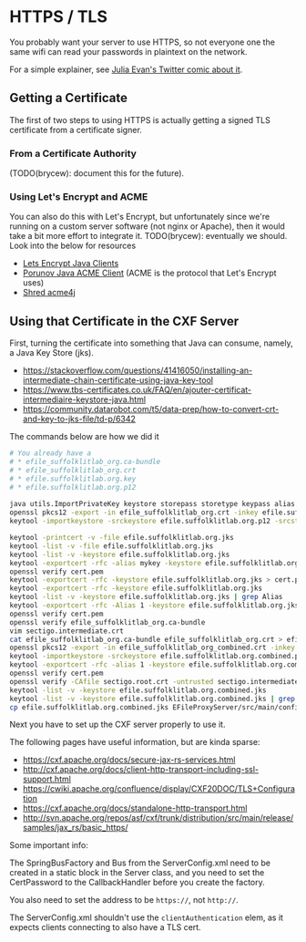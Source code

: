 # HTTPS / TLS

You probably want your server to use HTTPS, so not everyone one the same wifi 
can read your passwords in plaintext on the network.

For a simple explainer, see [Julia Evan's Twitter comic about it](https://twitter.com/b0rk/status/809594614147645440/photo/1).

## Getting a Certificate

The first of two steps to using HTTPS is actually getting a signed TLS certificate from a certificate signer.

### From a Certificate Authority

(TODO(brycew): document this for the future).

### Using Let's Encrypt and ACME

You can also do this with Let's Encrypt, but unfortunately since we're running on a custom server
software (not nginx or Apache), then it would take a bit more effort to integrate it.
TODO(brycew): eventually we should. Look into the below for resources 

* [Lets Encrypt Java Clients](https://letsencrypt.org/docs/client-options/#clients-java)
* [Porunov Java ACME Client](https://github.com/porunov/acme_client) (ACME is the protocol that Let's Encrypt uses)
* [Shred acme4j](https://github.com/shred/acme4j)

## Using that Certificate in the CXF Server

First, turning the certificate into something that Java can consume, namely, a Java Key Store (jks). 

* https://stackoverflow.com/questions/41416050/installing-an-intermediate-chain-certificate-using-java-key-tool
* https://www.tbs-certificates.co.uk/FAQ/en/ajouter-certificat-intermediaire-keystore-java.html
* https://community.datarobot.com/t5/data-prep/how-to-convert-crt-and-key-to-jks-file/td-p/6342

The commands below are how we did it
```bash
# You already have a
# * efile_suffolklitlab_org.ca-bundle
# * efile_suffolklitlab_org.crt 
# * efile.suffolklitlab.org.key
# * efile.suffolklitlab.org.p12
   
java utils.ImportPrivateKey keystore storepass storetype keypass alias certfile keyfile keyfilepass 
openssl pkcs12 -export -in efile_suffolklitlab_org.crt -inkey efile.suffolklitlab.org.key  -out efile.suffolklitlab.org.p12
keytool -importkeystore -srckeystore efile.suffolklitlab.org.p12 -srcstoretype PKCS12 -destkeystore efile.suffolklitlab.org.jks -deststoretype JKS

keytool -printcert -v -file efile.suffolklitlab.org.jks 
keytool -list -v -file efile.suffolklitlab.org.jks 
keytool -list -v -keystore efile.suffolklitlab.org.jks 
keytool -exportcert -rfc -alias mykey -keystore efile.suffolklitlab.org.jks > cert.pem
openssl verify cert.pem
keytool -exportcert -rfc -keystore efile.suffolklitlab.org.jks > cert.pem
keytool -exportcert -rfc -keystore efile.suffolklitlab.org.jks
keytool -list -v -keystore efile.suffolklitlab.org.jks | grep Alias
keytool -exportcert -rfc -Alias 1 -keystore efile.suffolklitlab.org.jks > cert.pem
openssl verify cert.pem
openssl verify efile_suffolklitlab_org.ca-bundle 
vim sectigo.intermediate.crt
cat efile_suffolklitlab_org.ca-bundle efile_suffolklitlab_org.crt > efile_suffolklitlab_org_combined.crt
openssl pkcs12 -export -in efile_suffolklitlab_org_combined.crt -inkey efile.suffolklitlab.org.key -out efile.suffolklitlab.org.combined.p12
keytool -importkeystore -srckeystore efile.suffolklitlab.org.combined.p12 -srcstoretype PKCS12 -destkeystore efile.suffolklitlab.org.combined.jks -deststoretype JKS
keytool -exportcert -rfc -alias 1 -keystore efile.suffolklitlab.org.combined.jks > cert.pem
openssl verify cert.pem 
openssl verify -CAfile sectigo.root.crt -untrusted sectigo.intermediate.crt cert.pem 
keytool -list -v -keystore efile.suffolklitlab.org.combined.jks
keytool -list -v -keystore efile.suffolklitlab.org.combined.jks | grep Alias
cp efile.suffolklitlab.org.combined.jks EFileProxyServer/src/main/config/
```

Next you have to set up the CXF server properly to use it.

The following pages have useful information, but are kinda sparse:

* https://cxf.apache.org/docs/secure-jax-rs-services.html
* http://cxf.apache.org/docs/client-http-transport-including-ssl-support.html
* https://cwiki.apache.org/confluence/display/CXF20DOC/TLS+Configuration
* https://cxf.apache.org/docs/standalone-http-transport.html
* http://svn.apache.org/repos/asf/cxf/trunk/distribution/src/main/release/samples/jax_rs/basic_https/

Some important info:

The SpringBusFactory and Bus from the ServerConfig.xml need to be created in a static block in the Server class,
and you need to set the CertPassword to the CallbackHandler before you create the factory.

You also need to set the address to be `https://`, not `http://`.

The ServerConfig.xml shouldn't use the `clientAuthentication` elem, as it expects clients connecting to also have a
TLS cert.
